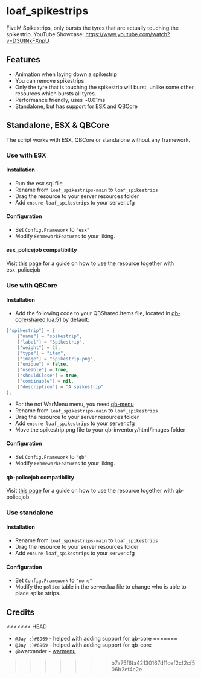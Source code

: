 # loaf_spikestrips
FiveM Spikestrips, only bursts the tyres that are actually touching the spikestrip. 
YouTube Showcase: https://www.youtube.com/watch?v=D3UtNxFXnpU

## Features
* Animation when laying down a spikestrip
* You can remove spikestrips
* Only the tyre that is touching the spikestrip will burst, unlike some other resources which bursts all tyres.
* Performance friendly, uses ~0.01ms
* Standalone, but has support for ESX and QBCore

## Standalone, ESX & QBCore
The script works with ESX, QBCore or standalone without any framework.

### Use with ESX
#### Installation
* Run the esx.sql file
* Rename from `loaf_spikestrips-main` to `loaf_spikestrips`
* Drag the resource to your server resources folder
* Add `ensure loaf_spikestrips` to your server.cfg
#### Configuration
* Set `Config.Framework` to `"esx"`
* Modify `FrameworkFeatures` to your liking.
#### esx_policejob compatibility
Visit [this page](https://github.com/loaf-scripts/loaf_spikestrips/wiki/esx_policejob-compatibility) for a guide on how to use the resource together with esx_policejob

### Use with QBCore
#### Installation
* Add the following code to your QBShared.Items file, located in [qb-core/shared.lua:51](https://github.com/qbcore-framework/qb-core/blob/main/shared.lua#L51) by default: 
```lua
["spikestrip"] = {
    ["name"] = "spikestrip",
    ["label"] = "Spikestrip",
    ["weight"] = 25,
    ["type"] = "item",
    ["image"] = "spikestrip.png",
    ["unique"] = false,
    ["useable"] = true,
    ["shouldClose"] = true,
    ["combinable"] = nil,
    ["description"] = "A spikestrip"
},
```
* For the not WarMenu menu, you need [qb-menu](https://github.com/qbcore-framework/qb-menu)
* Rename from `loaf_spikestrips-main` to `loaf_spikestrips`
* Drag the resource to your server resources folder
* Add `ensure loaf_spikestrips` to your server.cfg
* Move the spikestrip.png file to your qb-inventory/html/images folder
#### Configuration
* Set `Config.Framework` to `"qb"`
* Modify `FrameworkFeatures` to your liking.
#### qb-policejob compatibility
Visit [this page](https://github.com/loaf-scripts/loaf_spikestrips/wiki/qb-policejob-compatibility) for a guide on how to use the resource together with qb-policejob

### Use standalone
#### Installation
* Rename from `loaf_spikestrips-main` to `loaf_spikestrips`
* Drag the resource to your server resources folder
* Add `ensure loaf_spikestrips` to your server.cfg
#### Configuration
* Set `Config.Framework` to `"none"`
* Modify the `police` table in the server.lua file to change who is able to place spike strips.

## Credits
<<<<<<< HEAD
* `@Jay ;)#6969` - helped with adding support for qb-core
=======
* `@Jay ;)#6969` - helped with adding support for qb-core
* @warxander - [warmenu](https://github.com/warxander/warmenu)
>>>>>>> b7a75f6fa42130167df1cef2cf2cf506b2ef4c2e
